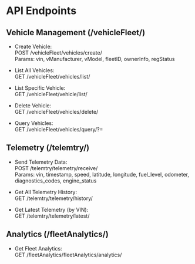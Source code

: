 # API Endpoints

## Vehicle Management (/vehicleFleet/)

- Create Vehicle:  
   POST /vehicleFleet/vehicles/create/  
   Params: vin, vManufacturer, vModel, fleetID, ownerInfo, regStatus

- List All Vehicles:  
   GET /vehicleFleet/vehicles/list/

- List Specific Vehicle:  
   GET /vehicleFleet/vehicle/list/<vin>

- Delete Vehicle:  
   GET /vehicleFleet/vehicles/delete/<vin>

- Query Vehicles:  
   GET /vehicleFleet/vehicles/query/?<param>=<value>

## Telemetry (/telemtry/)

- Send Telemetry Data:  
   POST /telemtry/telemetry/receive/  
   Params: vin, timestamp, speed, latitude, longitude, fuel_level, odometer, diagnostics_codes, engine_status

- Get All Telemetry History:  
   GET /telemtry/telemetry/history/

- Get Latest Telemetry (by VIN):  
   GET /telemtry/telemetry/latest/<vin>

## Analytics (/fleetAnalytics/)

- Get Fleet Analytics:  
   GET /fleetAnalytics/fleetAnalytics/analytics/
